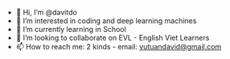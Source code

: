 - 👋 Hi, I’m @davitdo
- 👀 I’m interested in coding and deep learning machines
- 🌱 I’m currently learning in School
- 💞️ I’m looking to collaborate on EVL - English Viet Learners
- 📫 How to reach me: 2 kinds - email: vutuandavid@gmail.com

<!---
davitdo/davitdo is a ✨ special ✨ repository because its `README.md` (this file) appears on your GitHub profile.
You can click the Preview link to take a look at your changes.
--->
